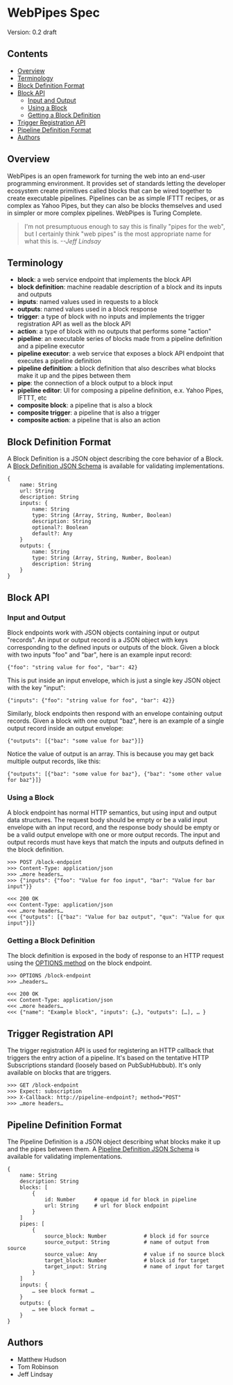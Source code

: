 # WebPipes Spec
Version: 0.2 draft

## Contents
* [Overview](#overview)
* [Terminology](#terminology)
* [Block Definition Format](#block-definition-format)
* [Block API](#block-api)
	* [Input and Output](#input-and-output)
	* [Using a Block](#using-a-block)
	* [Getting a Block Definition](#getting-a-block-definition)
* [Trigger Registration API](#trigger-registration-api)
* [Pipeline Definition Format](#pipeline-definition-format)
* [Authors](#authors)

## Overview
WebPipes is an open framework for turning the web into an end-user programming environment. It provides set of standards letting the developer ecosystem create primitives called blocks that can be wired together to create executable pipelines. Pipelines can be as simple IFTTT recipes, or as complex as Yahoo Pipes, but they can also be blocks themselves and used in simpler or more complex pipelines. WebPipes is Turing Complete.

> I'm not presumptuous enough to say this is finally "pipes for the web", but I certainly think "web pipes" is the most appropriate name for what this is. *--Jeff Lindsay*

## Terminology
* __block__: a web service endpoint that implements the block API
* __block definition__: machine readable description of a block and its inputs and outputs
* __inputs__: named values used in requests to a block
* __outputs__: named values used in a block response
* __trigger__: a type of block with no inputs and implements the trigger registration API as well as the block API
* __action__: a type of block with no outputs that performs some "action"
* __pipeline__: an executable series of blocks made from a pipeline definition and a pipeline executor
* __pipeline executor__: a web service that exposes a block API endpoint that executes a pipeline definition 
* __pipeline definition__: a block definition that also describes what blocks make it up and the pipes between them
* __pipe__: the connection of a block output to a block input
* __pipeline editor__: UI for composing a pipeline definition, e.x. Yahoo Pipes, IFTTT, etc
* __composite block__: a pipeline that is also a block
* __composite trigger__: a pipeline that is also a trigger
* __composite action__: a pipeline that is also an action

## Block Definition Format
A Block Definition is a JSON object describing the core behavior of a Block. A [Block Definition JSON Schema](https://github.com/webpipes/spec/blob/master/schemas/block-definition.schema.json) is available for validating implementations.

	{
	    name: String
	    url: String
	    description: String
	    inputs: {
	        name: String
	        type: String (Array, String, Number, Boolean)
	        description: String
	        optional?: Boolean
	        default?: Any
	    }
	    outputs: {
	        name: String
	        type: String (Array, String, Number, Boolean)
	        description: String
	    }
	}


## Block API
### Input and Output
Block endpoints work with JSON objects containing input or output "records". An input or output record is a JSON object with keys corresponding to the defined inputs or outputs of the block. Given a block with two inputs "foo" and "bar", here is an example input record:
	
	{"foo": "string value for foo", "bar": 42}

This is put inside an input envelope, which is just a single key JSON object with the key "input":

	{"inputs": {"foo": "string value for foo", "bar": 42}}

Similarly, block endpoints then respond with an envelope containing output records. Given a block with one output "baz", here is an example of a single output record inside an output envelope:

	{"outputs": [{"baz": "some value for baz"}]}

Notice the value of output is an array. This is because you may get back multiple output records, like this: 

	{"outputs": [{"baz": "some value for baz"}, {"baz": "some other value for baz"}]}

### Using a Block
A block endpoint has normal HTTP semantics, but using input and output data structures. The request body should be empty or be a valid input envelope with an input record, and the response body should be empty or be a valid output envelope with one or more output records. The input and output records must have keys that match the inputs and outputs defined in the block definition.

	>>> POST /block-endpoint
	>>> Content-Type: application/json
	>>> …more headers…
	>>> {"inputs": {"foo": "Value for foo input", "bar": "Value for bar input"}}

	<<< 200 OK
	<<< Content-Type: application/json
	<<< …more headers…
	<<< {"outputs": [{"baz": "Value for baz output", "qux": "Value for qux input"}]}

### Getting a Block Definition
The block definition is exposed in the body of response to an HTTP request using the [OPTIONS method](http://zacstewart.com/2012/04/14/http-options-method.html) on the block endpoint.

	>>> OPTIONS /block-endpoint
	>>> …headers…

	<<< 200 OK
	<<< Content-Type: application/json
	<<< …more headers…
	<<< {"name": "Example block", "inputs": {…}, "outputs": […], … }

## Trigger Registration API
The trigger registration API is used for registering an HTTP callback that triggers the entry action of a pipeline. It's based on the tentative HTTP Subscriptions standard (loosely based on PubSubHubbub). It's only available on blocks that are triggers.

	>>> GET /block-endpoint
	>>> Expect: subscription
	>>> X-Callback: http://pipeline-endpoint?; method="POST"
	>>> …more headers…

## Pipeline Definition Format
The Pipeline Definition is a JSON object describing what blocks make it up and the pipes between them. A [Pipeline Definition JSON Schema](https://github.com/webpipes/spec/blob/master/schemas/pipeline-definition.schema.json) is available for validating implementations.

	{
	    name: String
	    description: String
	    blocks: [
	        {
	            id: Number		# opaque id for block in pipeline
	            url: String		# url for block endpoint
	        }
	    ]
	    pipes: [
	        {
	            source_block: Number			# block id for source
	            source_output: String			# name of output from source
	            source_value: Any				# value if no source block
	            target_block: Number			# block id for target
	            target_input: String			# name of input for target
	        }
	    ]
	    inputs: {
      		… see block format …
	    }
	    outputs: {
      		… see block format …
	    }
	}

## Authors
* Matthew Hudson
* Tom Robinson
* Jeff Lindsay